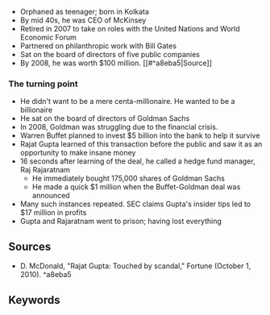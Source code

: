 - Orphaned as teenager; born in Kolkata
- By mid 40s, he was CEO of McKinsey
- Retired in 2007 to take on roles with the United Nations and World Economic Forum
- Partnered on philanthropic work with Bill Gates
- Sat on the board of directors of five public companies
- By 2008, he was worth $100 million. [[#^a8eba5|Source]]

### The turning point
- He didn't want to be a mere centa-millionaire. He wanted to be a billionaire
- He sat on the board of directors of Goldman Sachs
- In 2008, Goldman was struggling due to the financial crisis.
- Warren Buffet planned to invest $5 billion into the bank to help it survive
- Rajat Gupta learned of this transaction before the public and saw it as an opportunity to make insane money
- 16 seconds after learning of the deal, he called a hedge fund manager, Raj Rajaratnam
	- He immediately bought 175,000 shares of Goldman Sachs
	- He made a quick $1 million when the Buffet-Goldman deal was announced
- Many such instances repeated. SEC claims Gupta's insider tips led to $17 million in profits
- Gupta and Rajaratnam went to prison; having lost everything

## Sources
- D. McDonald, "Rajat Gupta: Touched by scandal," Fortune (October 1, 2010). ^a8eba5
## Keywords
